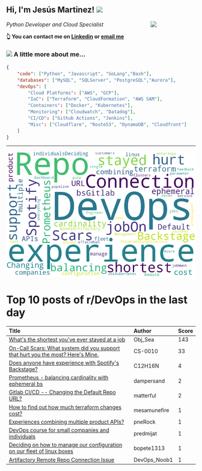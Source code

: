 <!--
**jmartinezl/jmartinezl** is a ✨ _special_ ✨ repository because its `README.md` (this file) appears on your GitHub profile.

Here are some ideas to get you started:

- 🔭 I’m currently working on ...
- 🌱 I’m currently learning ...
- 👯 I’m looking to collaborate on ...
- 🤔 I’m looking for help with ...
- 💬 Ask me about ...
- 📫 How to reach me: ...
- 😄 Pronouns: ...
- ⚡ Fun fact: ...
-->

<h2>Hi, I'm Jesús Martinez! <img src="https://media.giphy.com/media/WUlplcMpOCEmTGBtBW/giphy.gif" width="30"> </h2>
<img align='right' src="https://media.giphy.com/media/NytMLKyiaIh6VH9SPm/giphy.gif" width="120">
<p><em>Python Developer and Cloud Specialist
</em></p>

**👆 You can contact me on [Linkedin](https://www.linkedin.com/in/jes%C3%BAs-martinez-2b7b10104/) or [email me](mailto:jesus.mtz.lorenzo@gmail.com)**

### <img src="https://media.giphy.com/media/VgCDAzcKvsR6OM0uWg/giphy.gif" width="50"> A little more about me...  

```json
{
    "code": ["Python", "Javascript", "GoLang","Bash"],
    "databases": ["MySQL", "SQLServer", "PostgreSQL","Aurora"],
    "devOps": [
        "Cloud Platforms": ["AWS", "GCP"],
        "IaC": ["Terraform", "CloudFormation", "AWS SAM"],
        "Containers": ["Docker", "Kubernetes"],
        "Monitoring": ["Cloudwatch", "Datadog"],
        "CI/CD": ["Github Actions", "Jenkins"],
        "Misc": ["Cloudflare", "Route53", "DynamoDB", "Cloudfront"]
    ]
}
```
---

![Wordcloud](./cloud.png)

# Top 10 posts of r/DevOps in the last day

| Title | Author | Score |
|:---|:---|:---|
| [What's the shortest you've ever stayed at a job](https://www.reddit.com/r/devops/comments/12apgin/whats_the_shortest_youve_ever_stayed_at_a_job/) | Obj_Sea | 143 |
| [On-Call Scars: What system did you support that hurt you the most? Here's Mine.](https://www.reddit.com/r/devops/comments/12aw8uw/oncall_scars_what_system_did_you_support_that/) | CS-0010 | 33 |
| [Does anyone have experience with Spotify's Backstage?](https://www.reddit.com/r/devops/comments/12be0o6/does_anyone_have_experience_with_spotifys/) | C12H16N | 4 |
| [Prometheus - balancing cardinality with ephemeral bs](https://www.reddit.com/r/devops/comments/12aygos/prometheus_balancing_cardinality_with_ephemeral_bs/) | dampersand | 2 |
| [Gitlab CI/CD -- Changing the Default Repo URL?](https://www.reddit.com/r/devops/comments/12ayvq4/gitlab_cicd_changing_the_default_repo_url/) | matterful | 2 |
| [How to find out how much terraform changes cost?](https://www.reddit.com/r/devops/comments/12aou9f/how_to_find_out_how_much_terraform_changes_cost/) | mesamunefire | 1 |
| [Experiences combining multiple product APIs?](https://www.reddit.com/r/devops/comments/12augyf/experiences_combining_multiple_product_apis/) | pneRock | 1 |
| [DevOps course for small companies and individuals](https://www.reddit.com/r/devops/comments/12almj1/devops_course_for_small_companies_and_individuals/) | predmijat | 1 |
| [Deciding on how to manage our configuration on our fleet of linux boxes](https://www.reddit.com/r/devops/comments/12arfl4/deciding_on_how_to_manage_our_configuration_on/) | bopete1313 | 1 |
| [Artifactory Remote Repo Connection Issue](https://www.reddit.com/r/devops/comments/12aqbu4/artifactory_remote_repo_connection_issue/) | DevOps_Noob1 | 1 |
